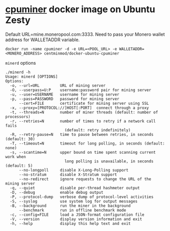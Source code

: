 [cpuminer](https://github.com/wolf9466/cpuminer-multi) docker image on Ubuntu Zesty
=================

Default URL=mine.moneropool.com:3333. Need to pass your Monero wallet address for WALLETADDR variable.

    docker run -name cpuminer -d -e URL=<POOL_URL> -e WALLETADDR=<MONERO_ADDRESS> centminmod/docker-ubuntu-cpuminer

`minerd` options

    ./minerd -h
    Usage: minerd [OPTIONS]
    Options:
      -o, --url=URL         URL of mining server
      -O, --userpass=U:P    username:password pair for mining server
      -u, --user=USERNAME   username for mining server
      -p, --pass=PASSWORD   password for mining server
          --cert=FILE       certificate for mining server using SSL
      -x, --proxy=[PROTOCOL://]HOST[:PORT]  connect through a proxy
      -t, --threads=N       number of miner threads (default: number of processors)
      -r, --retries=N       number of times to retry if a network call fails
                              (default: retry indefinitely)
      -R, --retry-pause=N   time to pause between retries, in seconds (default: 30)
      -T, --timeout=N       timeout for long polling, in seconds (default: none)
      -s, --scantime=N      upper bound on time spent scanning current work when
                              long polling is unavailable, in seconds (default: 5)
          --no-longpoll     disable X-Long-Polling support
          --no-stratum      disable X-Stratum support
          --no-redirect     ignore requests to change the URL of the mining server
      -q, --quiet           disable per-thread hashmeter output
      -D, --debug           enable debug output
      -P, --protocol-dump   verbose dump of protocol-level activities
      -S, --syslog          use system log for output messages
      -B, --background      run the miner in the background
          --benchmark       run in offline benchmark mode
      -c, --config=FILE     load a JSON-format configuration file
      -V, --version         display version information and exit
      -h, --help            display this help text and exit
